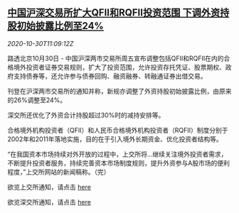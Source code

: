 <!--1604057006000-->
[中国沪深交易所扩大QFII和RQFII投资范围 下调外资持股初始披露比例至24%](https://cn.reuters.com/article/china-exchanges-qfii-rqfii-stocks-1030-idCNKBS27F1KQ)
------

<div><i>2020-10-30T11:09:12Z</i></div><p>路透北京10月30日 - 中国沪深两市交易所周五宣布调整包括QFII和RQFII在内的合格境外投资者证券交易规则，扩大了投资范围，允许投资存托凭证、股票期权、政府支持债券等，还允许参与债券回购、融资融券、转融通证券出借交易。</p><p>刊登在沪深两市交易所的通知并称，新规亦调整了外资持股初始披露比例，由原来的26%调整至24%。</p><p>深交所还优化了外资合计持股超过30%时的减持安排等。</p><p>合格境外机构投资者（QFII）和人民币合格境外机构投资者（RQFII）制度分别于2002年和2011年落地实施，目的在于引入境外长期资金、优化投资者结构等。</p><p>“在我国资本市场持续对外开放的过程中，上交所将...继续关注境外投资者需求，不断提升投资者服务，持续完善资本市场制度规则，提升外资参与A股市场的便利程度，”上交所网站的新闻稿称。（完）</p><p>欲览上交所通知，请点击 <a href="http://www.sse.com.cn/aboutus/mediacenter/hotandd/c/c_20201030_5250820.shtml">here</a></p><p>欲览深交所通知，请点击 <a href="http://www.szse.cn/aboutus/trends/news/t20201030_582827.html">here</a></p>

